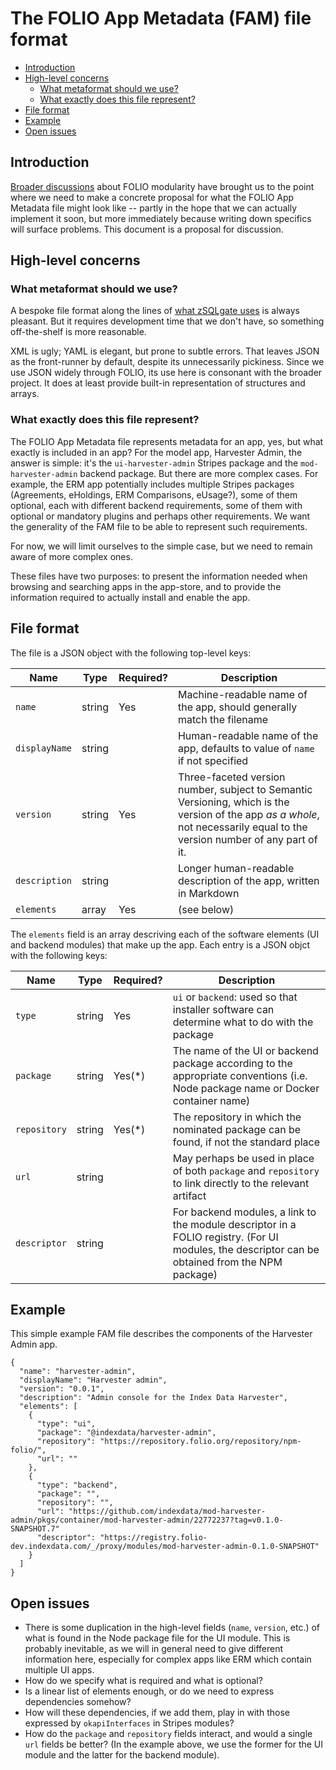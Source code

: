 # The FOLIO App Metadata (FAM) file format

<!-- md2toc -l 2 folio-app-metadata.md -->
* [Introduction](#introduction)
* [High-level concerns](#high-level-concerns)
    * [What metaformat should we use?](#what-metaformat-should-we-use)
    * [What exactly does this file represent?](#what-exactly-does-this-file-represent)
* [File format](#file-format)
* [Example](#example)
* [Open issues](#open-issues)


## Introduction

[Broader discussions](https://github.com/MikeTaylor/mafia/blob/master/README.md#documents) about FOLIO modularity have brought us to the point where we need to make a concrete proposal for what the FOLIO App Metadata file might look like -- partly in the hope that we can actually implement it soon, but more immediately because writing down specifics will surface problems. This document is a proposal for discussion.


## High-level concerns

### What metaformat should we use?

A bespoke file format along the lines of [what zSQLgate uses](https://metacpan.org/release/MIRK/Net-Z3950-DBIServer-1.07/source/examples/books/books.nzd) is always pleasant. But it requires development time that we don't have, so something off-the-shelf is more reasonable.

XML is ugly; YAML is elegant, but prone to subtle errors. That leaves JSON as the front-runner by default, despite its unnecessarily pickiness. Since we use JSON widely through FOLIO, its use here is consonant with the broader project. It does at least provide built-in representation of structures and arrays.

### What exactly does this file represent?

The FOLIO App Metadata file represents metadata for an app, yes, but what exactly is included in an app? For the model app, Harvester Admin, the answer is simple: it's the `ui-harvester-admin` Stripes package and the `mod-harvester-admin` backend package. But there are more complex cases. For example, the ERM app potentially includes multiple Stripes packages (Agreements, eHoldings, ERM Comparisons, eUsage?), some of them optional, each with different backend requirements, some of them with optional or mandatory
plugins and perhaps other requirements. We want the generality of the FAM file to be able to represent such requirements.

For now, we will limit ourselves to the simple case, but we need to remain aware of more complex ones.

These files have two purposes: to present the information needed when browsing and searching apps in the app-store, and to provide the information required to actually install and enable the app.


## File format

The file is a JSON object with the following top-level keys:

| Name          | Type   | Required? | Description |
| ------------- | ------ | --------- | ----------- |
| `name`        | string | Yes       | Machine-readable name of the app, should generally match the filename
| `displayName` | string |           | Human-readable name of the app, defaults to value of `name` if not specified
| `version`     | string | Yes       | Three-faceted version number, subject to Semantic Versioning, which is the version of the app _as a whole_, not necessarily equal to the version number of any part of it.
| `description` | string |           | Longer human-readable description of the app, written in Markdown
| `elements`    | array  | Yes       | (see below)

The `elements` field is an array descriving each of the software elements (UI and backend modules) that make up the app. Each entry is a JSON objct with the following keys:

| Name          | Type   | Required? | Description |
| ------------- | ------ | --------- | ----------- |
| `type`        | string | Yes       | `ui` or `backend`: used so that installer software can determine what to do with the package
| `package`     | string | Yes(*)    | The name of the UI or backend package according to the appropriate conventions (i.e. Node package name or Docker container name)
| `repository`  | string | Yes(*)    | The repository in which the nominated package can be found, if not the standard place
| `url`         | string |           | May perhaps be used in place of both `package` and `repository` to link directly to the relevant artifact
| `descriptor`  | string |           | For backend modules, a link to the module descriptor in a FOLIO registry. (For UI modules, the descriptor can be obtained from the NPM package)


## Example

This simple example FAM file describes the components of the Harvester Admin app.

<!-- XXX Update with contents of ../examples/harvester-admin.fam -->
```
{
  "name": "harvester-admin",
  "displayName": "Harvester admin",
  "version": "0.0.1",
  "description": "Admin console for the Index Data Harvester",
  "elements": [
    {
      "type": "ui",
      "package": "@indexdata/harvester-admin",
      "repository": "https://repository.folio.org/repository/npm-folio/",
      "url": ""
    },
    {
      "type": "backend",
      "package": "",
      "repository": "",
      "url": "https://github.com/indexdata/mod-harvester-admin/pkgs/container/mod-harvester-admin/22772237?tag=v0.1.0-SNAPSHOT.7"
      "descriptor": "https://registry.folio-dev.indexdata.com/_/proxy/modules/mod-harvester-admin-0.1.0-SNAPSHOT"
    }
  ]
}
```


## Open issues

* There is some duplication in the high-level fields (`name`, `version`, etc.) of what is found in the Node package file for the UI module. This is probably inevitable, as we will in general need to give different information here, especially for complex apps like ERM which contain multiple UI apps.
* How do we specify what is required and what is optional?
* Is a linear list of elements enough, or do we need to express dependencies somehow?
* How will these dependencies, if we add them, play in with those expressed by `okapiInterfaces` in Stripes modules?
* How do the `package` and `repository` fields interact, and would a single `url` fields be better? (In the example above, we use the former for the UI module and the latter for the backend module).
    

